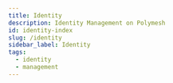 ```yaml
---
title: Identity
description: Identity Management on Polymesh
id: identity-index
slug: /identity
sidebar_label: Identity
tags:
  - identity
  - management
---
```

